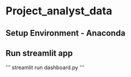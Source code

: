# Project_analyst_data
## Setup Environment - Anaconda
## Run streamlit app
'''
streamlit run dashboard.py
'''
